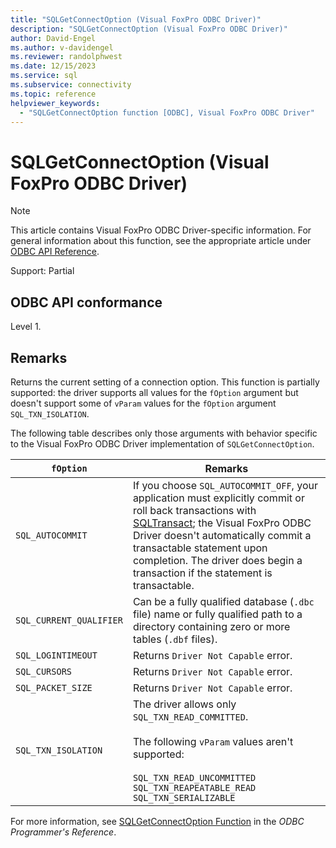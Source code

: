 ```yaml
---
title: "SQLGetConnectOption (Visual FoxPro ODBC Driver)"
description: "SQLGetConnectOption (Visual FoxPro ODBC Driver)"
author: David-Engel
ms.author: v-davidengel
ms.reviewer: randolphwest
ms.date: 12/15/2023
ms.service: sql
ms.subservice: connectivity
ms.topic: reference
helpviewer_keywords:
  - "SQLGetConnectOption function [ODBC], Visual FoxPro ODBC Driver"
---
```

# SQLGetConnectOption (Visual FoxPro ODBC Driver)

> [!NOTE]  
> This article contains Visual FoxPro ODBC Driver-specific information. For general information about this function, see the appropriate article under [ODBC API Reference](../reference/syntax/odbc-api-reference.md).

Support: Partial

## ODBC API conformance

Level 1.

## Remarks

Returns the current setting of a connection option. This function is partially supported: the driver supports all values for the `fOption` argument but doesn't support some of `vParam` values for the `fOption` argument `SQL_TXN_ISOLATION`.

The following table describes only those arguments with behavior specific to the Visual FoxPro ODBC Driver implementation of `SQLGetConnectOption`.

| `fOption` | Remarks |
| --- | --- |
| `SQL_AUTOCOMMIT` | If you choose `SQL_AUTOCOMMIT_OFF`, your application must explicitly commit or roll back transactions with [SQLTransact](sqltransact-visual-foxpro-odbc-driver.md); the Visual FoxPro ODBC Driver doesn't automatically commit a transactable statement upon completion. The driver does begin a transaction if the statement is transactable. |
| `SQL_CURRENT_QUALIFIER` | Can be a fully qualified database (`.dbc` file) name or fully qualified path to a directory containing zero or more tables (`.dbf` files). |
| `SQL_LOGINTIMEOUT` | Returns `Driver Not Capable` error. |
| `SQL_CURSORS` | Returns `Driver Not Capable` error. |
| `SQL_PACKET_SIZE` | Returns `Driver Not Capable` error. |
| `SQL_TXN_ISOLATION` | The driver allows only `SQL_TXN_READ_COMMITTED`.<br /><br />The following `vParam` values aren't supported:<br /><br />`SQL_TXN_READ_UNCOMMITTED`<br />`SQL_TXN_REAPEATABLE_READ`<br />`SQL_TXN_SERIALIZABLE` |

For more information, see [SQLGetConnectOption Function](../reference/syntax/sqlgetconnectoption-function.md) in the *ODBC Programmer's Reference*.
